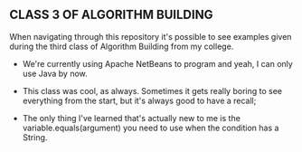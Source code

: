 ## CLASS 3 OF ALGORITHM BUILDING

When navigating through this repository it's possible to see examples given during the third class of Algorithm Building from my college.

- We're currently using Apache NetBeans to program and yeah, I can only use Java by now.

- This class was cool, as always. Sometimes it gets really boring to see everything from the start, but it's always good to have a recall;

- The only thing I've learned that's actually new to me is the variable.equals(argument) you need to use when the condition has a String.